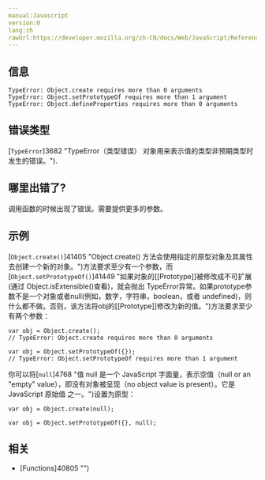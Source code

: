 ```yaml
---
manual:Javascript
version:0
lang:zh
rawUrl:https://developer.mozilla.org/zh-CN/docs/Web/JavaScript/Reference/Errors/More_arguments_needed#
---
```






## 信息<a name="信息"></a>

```
TypeError: Object.create requires more than 0 arguments
TypeError: Object.setPrototypeOf requires more than 1 argument
TypeError: Object.defineProperties requires more than 0 arguments

```

## 错误类型<a name="错误类型"></a>


[`TypeError`]3682 "TypeError（类型错误） 对象用来表示值的类型非预期类型时发生的错误。").


## 哪里出错了?<a name="哪里出错了"></a>


调用函数的时候出现了错误。需要提供更多的参数。


## 示例<a name="示例"></a>


[`Object.create()`]41405 "Object.create() 方法会使用指定的原型对象及其属性去创建一个新的对象。")方法要求至少有一个参数，而[`Object.setPrototypeOf()`]41449 "如果对象的[[Prototype]]被修改成不可扩展(通过 Object.isExtensible()查看)，就会抛出 TypeError异常。如果prototype参数不是一个对象或者null(例如，数字，字符串，boolean，或者 undefined)，则什么都不做。否则，该方法将obj的[[Prototype]]修改为新的值。")方法要求至少有两个参数：


```
var obj = Object.create();
// TypeError: Object.create requires more than 0 arguments

var obj = Object.setPrototypeOf({});
// TypeError: Object.setPrototypeOf requires more than 1 argument
```


你可以将[`null`]4768 "值 null 是一个 JavaScript 字面量，表示空值（null or an "empty" value），即没有对象被呈现（no object value is present）。它是 JavaScript 原始值 之一。")设置为原型：


```
var obj = Object.create(null);

var obj = Object.setPrototypeOf({}, null);
```

## 相关<a name="相关"></a>

* [Functions]40805 "")



